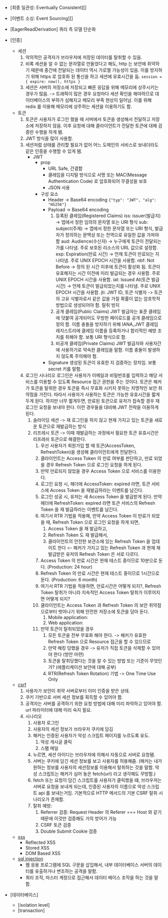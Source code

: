 
- [최종 일관성: Eventually Consistent][]
- [이벤트 소싱: Event Sourcing][]
- [EagerReadDerivation] 쿼리 측 모델 단순화
- [인증]
  - 세션
    1. 악의적인 공격자가 브라우저에 저장된 데이터를 탈취할 수 있음. 
    2. 비록 세션을 알 수 없는 문자열로 만들었다고 해도, http 는 보안에 취약하기 때문에 중간에 전달되는 데이터 역시 가로챌 가능성이 있음.
       이를 방지하기 위해 https 로 암호화 된 통신을 하고 세션에 유효시간을 둠. `session = { expire: now(), https }`
    3. 세션은 서버의 저장소에 저장되고 빠른 응답을 위해 메모리에 상주시키는 경우가 많음. -> 트래픽이 많은 경우 요청마다 세션 확인을 해야하므로 데이터베이스의 부하가 심해지고 메모리 부족 현상이 일어남.
       이를 위해 redis 를 이용해 메모리에 상주하는 세션을 이용하기도 함.
  - 토큰
    1. 토큰은 사용자가 로그인 했을 때 서버에서 토큰을 생성해서 전달하고 저장소에 저장하지 않음. 이후 요청에 대해 클라이언트가 전달한 토큰에 대해 검증만 수행을 하게 됌.
    2. JWT 방식을 많이 사용함.
    3. 세션처럼 상태를 관리할 필요가 없어 어느 도메인의 서비스로 보내더라도 같은 인증을 수행할 수 있게 됌.
        - JWT
          - prop
            - URL Safe, 간결함
            - 클레임을 디지털 방식으로 서명 또는 MAC(Message Authentication Code) 로 암호화되어 무결성을 보호
            - JSON 사용
          - 구성 요소
            - Header -> Base64 encoding `{"typ": "JWT", "alg": "HS256"}`
            - Payload -> Base64 encoding
              1. 등록된 클레임(Registered Claims)
                  iss: issuer(발급지)           -> 앱에서 정한 임의의 문자열 또는 URI 형식
                  sub: subject(주제)           -> 앱에서 정한 문자열 또는 URI 형식, 발급자가 정의하는 문맥상 또는 전역으로 유일한 값을 가져야 함
                  aud: Audience(수신자)         -> 누구에게 토큰이 전달되는 가를 나타냄. 주로 보호된 리소스의 URL 값으로 설정함.
                  exp: Expiration(만료 시간)    -> 언제 토큰이 만료되는 지 나타냄. 주로 UNIX EPOCH 시간을 사용함.
                  nbf: Not Before             -> 정의 된 시간 이후에 토큰이 활성화 됨. 토큰이 유효해지는 시간 이전에 미리 발급되는 경우 사용함. 주로 UNIX EPOCH 시간을 사용함. 
                  iat: Issued At(토큰 발급 시간) -> 언제 토큰이 발급되었는지를 나타냄. 주로 UNIX EPOCH 시간을 사용함.
                  jti: JWT ID, 토큰 식별자      -> 토큰의 고유 식별자로서 같은 값을 가질 확률이 없는 암호학적 방법으로 생성되어야 함. 탈취 방지
              2. 공개 클레임(Public Claims) JWT 발급자는 표준 클레임에 덧붙여 공개되어도 무방한 페이로드를 공개 클레임으로 정의 함. 이름 충돌을 방지하기 위해 IANA_JWT 클레임 레지스트리에 클레임 이름을
                                         등록하거나 합리적인 예방 조치를 취해야 함. 보통 URI 형식으로 함.
              3. 비공개 클레임(Private Claims) JWT 발급자와 사용자간에 사용하기로 약속한 클레임을 말함. 이름 충돌이 발생하지 않도록 주의해야 함.
            - Signature 생성된 토큰이 유효한 지 검증하는 장치임. 보통 secret 키를 말함.
    4. 로그인 시나리오
       로그인은 사용자가 이메일과 비밀번호를 입력하고 해당 서비스를 이용할 수 있도록 Resource 접근 권한을 주는 것이다. 토큰은 해커가 토큰을 탈취한 경우 토큰을 즉시 무효화 시키지 못하는 치명적인 보안 취약점을 가진다.
       따라서 사용자가 사용하는 토큰은 가능한 유효시간을 짧게 두게 된다. 하지만 너무 짧게두면, 만료된 토큰으로 유저가 접속할 경우 재 로그인 요청을 보내야 한다. 이런 경우들을 대비해 JWT 전략을 이용하게 된다.
       1. 슬라이딩 세션 -> 재 로그인을 하지 않고 현재 가지고 있는 토큰을 새로운 토큰으로 재발급하는 방식
       2. 리프레시 토큰 -> 이때 재발급하는 과정에서 필요한 토큰 유효시간은 리프레쉬 토큰으로 해결한다.
          1. 우선 사용자가 회원가입 할 때 토큰(AccessToken, RefreshToken)을 생성해 클라이언트에게 전달한다.
          2. 클라이언트는 Access Token 의 만료 여부를 판단하고, 만료 되었을 경우 Refresh Token 으로 로그인 요청을 하게 된다.
          3. 만약 만료되지 않았을 경우 Access Token 으로 서비스를 이용한다.
          4. 로그인 요청 시, 헤더에 AccessToken: expired 라면, 토큰 서비스에 Access Token 을 재발급하라는 이벤트를 남긴다.
          5. 로그인 성공 시, 유저는 새 Access Token 을 발급받게 된다. 만약 헤더에 RefreshToken: expired 라면 토큰 서비스의 Refresh Token 을 재 발급하라는 이벤트를 남긴다.
          6. 여기서 RTR 기법을 적용해, 만약 Access Token 이 만료가 되었을 때, Refresh Token 으로 로그인 요청을 하게 되면,
             1. Access Token 을 재 발급하고,
             2. Refresh Token 도 재 발급해서,
             3. 클라이언트의 안전한 보관소에 있는 Refresh Token 을 업데이트 한다 <- 해커가 가지고 있는 Refresh Token 과 현재 재발급받은 유저의 Refresh Token 은 서로 다르다.
          7. Access Token 의 만료 시간은 현재 테스트 중이므로 10분으로 둔다. (Production: 24 hour)
          8. Refresh Token 의 만료 시간은 현재 테스트 중이므로 1시간으로 둔다. (Production: 6 month)
          9. 여기서 RTR 기법을 적용하면, 만료시간은 어떻게 되지?, Refresh Token 탈취가 아니라 지속적인 Access Token 탈취가 이루어지면 어떻게 되지?
          10. 클라이언트는 Access Token 과 Refresh Token 의 보안 취약점으로부터 벗어나기 위해 안전한 저장소에 토큰을 담아 둔다.
              1. Mobile application:
              2. Web application:
          11. 만약 토큰이 탈취되었을 경우
              1. 모든 토큰을 전부 무효화 해야 한다. -> 해커가 유효한 Refresh Token 으로 Resource 접근을 할 수 있으므로
              2. 만약 해킹 당했을 경우 -> 유저가 직접 토큰을 삭제할 수 있어야 한다 (방안 마련)
              3. 토큰을 탈취당했다는 것을 알 수 있는 방법 또는 기준이 무엇인가? (애플리케이션 보안에 대해 공부)
              4. RTR(Refresh Token Rotation) 기법 -> One Time Use Only 
  - [csrf](https://junhyunny.github.io/information/security/spring-boot/spring-security/cross-site-reqeust-forgery/)
    1. 사용자가 보안이 취약 서버로부터 이미 인증을 받은 상태.
    2. 쿠키 기반으로 서버 세션 정보를 획득할 수 있어야 함.
    3. 공격자는 서버를 공격하기 위한 요청 방법에 대해 미리 파악하고 있어야 함. url 파라미터에 대해 미리 숙지 필요.
    4. 시나리오
       1. 사용자 로그인
       2. 사용자의 세션 정보가 브라우저 쿠키에 담김
       3. 해커는 인증된 사용자가 악성 스크립트 페이지를 누르도록 유도.
            1. 악성 게시글 클릭
            2. 스팸 메일
       4. 누르면, 세션 아이디는 브라우저에 의해서 자동으로 서버로 요청됌.
       5. 서버는 쿠키에 담긴 세션 정보를 보고 사용자를 허용해줌. (해커는 내가 원하는 정보를 사용자의 세션정보를 이용해서 탈취하는 것을 말함. 악성 스크립트는 해커가 심어 놓은 fetch(url) 라고 생각해도 무방함.)
       6. fetch 또는 요청이 담긴 스크립트를 사용자가 클릭했을 떄, 브라우저는 서버로 요청을 보내게 되는데, 인증된 사용자의 이름으로 악성 스크립트 api 를 보내는거임. 기본적으로 HTTP 메서드의 기본 CSRF 탈취 시나리오가 존재함.
       7. 탈취 예방: 
          1. Referrer 검증: Request Header 의 Referer === Host 와 같기 때문에 이것만 검증해도 거의 방어가 가능
          2. CSRF 토큰 검증
          3. Double Submit Cookie 검증
  - [xss]()
    - Reflected XSS
    - Stored XSS
    - DOM Based XSS
  - [sql injection]()
    - 웹 응용 프로그램에 SQL 구문을 삽입해서, 내부 데이터베이스 서버의 데이터를 유출하거나 변조하는 공격을 말함.
    - 쿼리 조작, 마스터 계정으로 접근해서 데이터 베이스 조작을 하는 것을 말함.

- [데이터베이스]
  - [isolation level]
  - [transaction]